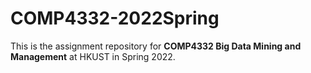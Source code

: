 # COMP4332-2022Spring


This is the assignment repository for **COMP4332 Big Data Mining and Management** at HKUST in Spring 2022.

